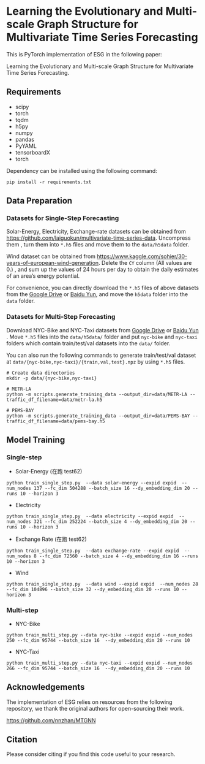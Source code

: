 # Learning the Evolutionary and Multi-scale Graph Structure for Multivariate Time Series Forecasting

This is PyTorch implementation of ESG in the following paper:

Learning the Evolutionary and Multi-scale Graph Structure for Multivariate Time Series Forecasting.

## Requirements

- scipy
- torch
- tqdm
- h5py
- numpy
- pandas
- PyYAML
- tensorboardX
- torch

Dependency can be installed using the following command:

```
pip install -r requirements.txt
```

## Data Preparation

### Datasets for Single-Step Forecasting

Solar-Energy, Electricity, Exchange-rate datasets can be obtained from https://github.com/laiguokun/multivariate-time-series-data. Uncompress them , turn them into  `*.h5` files  and move them to the  `data/h5data` folder.

Wind dataset can be obtained from https://www.kaggle.com/sohier/30-years-of-european-wind-generation.   Delete the `CY` column (All values are 0.) , and sum up the values of 24 hours per day to obtain the daily  estimates of an area’s energy potential. 

For convenience, you can  directly download the `*.h5`  files of  above datasets from the [Google Drive](https://drive.google.com/drive/folders/1LKu_fLzr4_DdusZ-IjzQbgYPAypfuJVA?usp=sharing) or [Baidu Yun](https://pan.baidu.com/s/1X5c0OHWyAtwdcOU5QAzAhA?pwd=6ti1 ), and move the `h5data` folder  into the  `data` folder.

### Datasets for Multi-Step Forecasting

Download  NYC-Bike and NYC-Taxi datasets from [Google Drive](https://drive.google.com/drive/folders/1LKu_fLzr4_DdusZ-IjzQbgYPAypfuJVA?usp=sharing) or [Baidu Yun](https://pan.baidu.com/s/1X5c0OHWyAtwdcOU5QAzAhA?pwd=6ti1 ) .  Move  `*.h5` files  into the `data/h5data/` folder and  put `nyc-bike` and `nyc-taxi` folders which contain train/test/val datasets into the  `data/` folder. 

You can also run the following commands to generate train/test/val dataset at `data/{nyc-bike,nyc-taxi}/{train,val,test}.npz` by using  `*.h5` files.

```
# Create data directories
mkdir -p data/{nyc-bike,nyc-taxi}

# METR-LA
python -m scripts.generate_training_data --output_dir=data/METR-LA --traffic_df_filename=data/metr-la.h5

# PEMS-BAY
python -m scripts.generate_training_data --output_dir=data/PEMS-BAY --traffic_df_filename=data/pems-bay.h5
```

## Model Training

### Single-step

- Solar-Energy  (在跑 test62)

```
python train_single_step.py  --data solar-energy --expid expid  --num_nodes 137 --fc_dim 504288 --batch_size 16 --dy_embedding_dim 20 --runs 10 --horizon 3 
```

- Electricity

```
python train_single_step.py  --data electricity --expid expid  --num_nodes 321 --fc_dim 252224 --batch_size 4 --dy_embedding_dim 20 --runs 10 --horizon 3 
```

- Exchange Rate (在跑 test62)

```
python train_single_step.py  --data exchange-rate --expid expid  --num_nodes 8 --fc_dim 72560 --batch_size 4 --dy_embedding_dim 16 --runs 10 --horizon 3 
```

- Wind

```
python train_single_step.py  --data wind --expid expid  --num_nodes 28 --fc_dim 104896 --batch_size 32 --dy_embedding_dim 20 --runs 10 --horizon 3 
```

### Multi-step

- NYC-Bike

```
python train_multi_step.py --data nyc-bike --expid expid --num_nodes 250 --fc_dim 95744 --batch_size 16  --dy_embedding_dim 20 --runs 10
```

- NYC-Taxi

```
python train_multi_step.py --data nyc-taxi --expid expid --num_nodes 266 --fc_dim 95744 --batch_size 16  --dy_embedding_dim 20 --runs 10
```

## Acknowledgements

The implementation of ESG relies on resources from the following  repository, we thank the original authors for open-sourcing their work. 

https://github.com/nnzhan/MTGNN

## Citation

Please consider citing if you find this code useful to your research.

```

```



